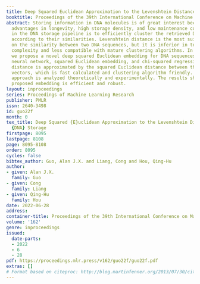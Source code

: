 ```yaml
---
title: Deep Squared Euclidean Approximation to the Levenshtein Distance for DNA Storage
booktitle: Proceedings of the 39th International Conference on Machine Learning
abstract: Storing information in DNA molecules is of great interest because of its
  advantages in longevity, high storage density, and low maintenance cost. A key step
  in the DNA storage pipeline is to efficiently cluster the retrieved DNA sequences
  according to their similarities. Levenshtein distance is the most suitable metric
  on the similarity between two DNA sequences, but it is inferior in terms of computational
  complexity and less compatible with mature clustering algorithms. In this work,
  we propose a novel deep squared Euclidean embedding for DNA sequences using Siamese
  neural network, squared Euclidean embedding, and chi-squared regression. The Levenshtein
  distance is approximated by the squared Euclidean distance between the embedding
  vectors, which is fast calculated and clustering algorithm friendly. The proposed
  approach is analyzed theoretically and experimentally. The results show that the
  proposed embedding is efficient and robust.
layout: inproceedings
series: Proceedings of Machine Learning Research
publisher: PMLR
issn: 2640-3498
id: guo22f
month: 0
tex_title: Deep Squared {E}uclidean Approximation to the Levenshtein Distance for
  {DNA} Storage
firstpage: 8095
lastpage: 8108
page: 8095-8108
order: 8095
cycles: false
bibtex_author: Guo, Alan J.X. and Liang, Cong and Hou, Qing-Hu
author:
- given: Alan J.X.
  family: Guo
- given: Cong
  family: Liang
- given: Qing-Hu
  family: Hou
date: 2022-06-28
address:
container-title: Proceedings of the 39th International Conference on Machine Learning
volume: '162'
genre: inproceedings
issued:
  date-parts:
  - 2022
  - 6
  - 28
pdf: https://proceedings.mlr.press/v162/guo22f/guo22f.pdf
extras: []
# Format based on citeproc: http://blog.martinfenner.org/2013/07/30/citeproc-yaml-for-bibliographies/
---
```

